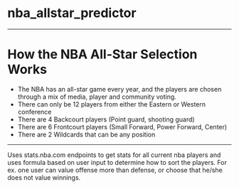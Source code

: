 # nba_allstar_predictor

--------------------------------------
# How the NBA All-Star Selection Works

* The NBA has an all-star game every year, and the players are chosen through a mix of media, player and community voting.
* There can only be 12 players from either the Eastern or Western conference
* There are 4 Backcourt players (Point guard, shooting guard)
* There are 6 Frontcourt players (Small Forward, Power Forward, Center)
* There are 2 Wildcards that can be any position

--------------------------------------

Uses stats.nba.com endpoints to get stats for all current nba players and uses formula based on user input to determine how to sort the players. 
For ex. one user can value offense more than defense, or choose that he/she does not value winnings.
